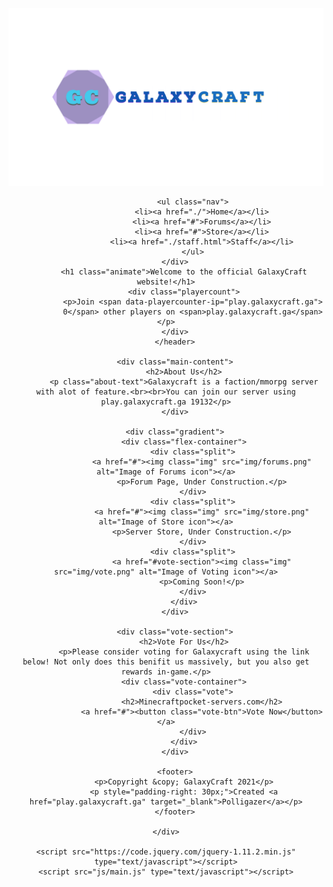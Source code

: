 <!DOCTYPE html>
<html>
<head>
	<title>GalaxyCraft - Official Website</title>
	<meta name="description" content="Galaxycraft is a faction/rpg server. You can join with the IP 'play.galaxycraft.ga">
	<meta name="keywords" content="Galaxycraft, Faction, Minecraft Server, Minecraft, Fun, Play, Info, Website, Official">
	<meta name="viewport" content="width=device-width, initial-scale=1.0">
	<meta charset="utf-8">
	<link href="https://fonts.googleapis.com/css?family=Lato" rel="stylesheet">
	<link rel="stylesheet" href="css/stylesheet.css">
	<link rel="stylesheet" href="css/home.css">
	<script src="https://leonardosnt.github.io/mc-player-counter/dist/mc-player-counter.min.js"></script>
</head>
<body>
	<div class="container">
		<header>
			<div class="header">
				<div class="logo">
					<a href="/"><img src="img/logo.png" alt="GC logo"></a>
				</div>

				<ul class="nav">
					<li><a href="./">Home</a></li>
					<li><a href="#">Forums</a></li>
					<li><a href="#">Store</a></li>
					<li><a href="./staff.html">Staff</a></li>
				</ul>
		</div>
			<h1 class="animate">Welcome to the official GalaxyCraft website!</h1>
			<div class="playercount">
				<p>Join <span data-playercounter-ip="play.galaxycraft.ga">
				0</span> other players on <span>play.galaxycraft.ga</span></p>
		</div>
		</header>

		<div class="main-content">
			<h2>About Us</h2>
			<p class="about-text">Galaxycraft is a faction/mmorpg server with alot of feature.<br><br>You can join our server using play.galaxycraft.ga 19132</p>
		</div>

		<div class="gradient">
			<div class="flex-container">
				<div class="split">
					<a href="#"><img class="img" src="img/forums.png" alt="Image of Forums icon"></a>
					<p>Forum Page, Under Construction.</p>
				</div>
				<div class="split">
					<a href="#"><img class="img" src="img/store.png" alt="Image of Store icon"></a>
					<p>Server Store, Under Construction.</p>
				</div>
				<div class="split">
					<a href="#vote-section"><img class="img" src="img/vote.png" alt="Image of Voting icon"></a>
					<p>Coming Soon!</p>
				</div>
			</div>
		</div>

		<div class="vote-section">
			<h2>Vote For Us</h2>
			<p>Please consider voting for Galaxycraft using the link below! Not only does this benifit us massively, but you also get rewards in-game.</p>
			<div class="vote-container">
				<div class="vote">
					<h2>Minecraftpocket-servers.com</h2>
					<a href="#"><button class="vote-btn">Vote Now</button></a>
				</div>
			</div>
		</div>

		<footer>
			<p>Copyright &copy; GalaxyCraft 2021</p>
			<p style="padding-right: 30px;">Created <a href="play.galaxycraft.ga" target="_blank">Polligazer</a></p>
		</footer>

	</div>

	<script src="https://code.jquery.com/jquery-1.11.2.min.js" type="text/javascript"></script>
	<script src="js/main.js" type="text/javascript"></script>
</body>
</html>
